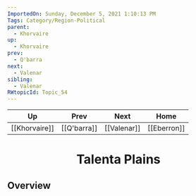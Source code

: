 ```yaml
---
ImportedOn: Sunday, December 5, 2021 1:10:13 PM
Tags: Category/Region-Political
parent:
  - Khorvaire
up:
  - Khorvaire
prev:
  - Q'barra
next:
  - Valenar
sibling:
  - Valenar
RWtopicId: Topic_54
---
```


| Up | Prev | Next | Home |
|----|------|------|------|
| [[Khorvaire]] | [[Q'barra]] | [[Valenar]] | [[Eberron]] |

# <center>Talenta Plains</center>

## Overview
